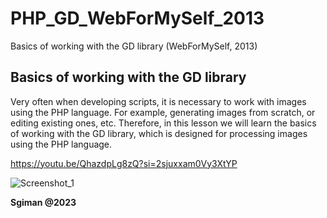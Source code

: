 # PHP_GD_WebForMySelf_2013
Basics of working with the GD library (WebForMySelf, 2013)

## Basics of working with the GD library

Very often when developing scripts, it is necessary to work with images using the PHP language. 
For example, generating images from scratch, or editing existing ones, etc. 
Therefore, in this lesson we will learn the basics of working with the GD library, 
which is designed for processing images using the PHP language.

https://youtu.be/QhazdpLg8zQ?si=2sjuxxam0Vy3XtYP

![Screenshot_1](https://github.com/sgiman/PHP_GD_WebForMySelf_2013/assets/7030369/7e873ff2-f85f-4c93-adca-68c79ffa4d65)


**Sgiman @2023**
